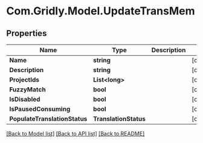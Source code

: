 # Com.Gridly.Model.UpdateTransMem

## Properties

Name | Type | Description | Notes
------------ | ------------- | ------------- | -------------
**Name** | **string** |  | [optional] 
**Description** | **string** |  | [optional] 
**ProjectIds** | **List&lt;long&gt;** |  | [optional] 
**FuzzyMatch** | **bool** |  | [optional] 
**IsDisabled** | **bool** |  | [optional] 
**IsPausedConsuming** | **bool** |  | [optional] 
**PopulateTranslationStatus** | **TranslationStatus** |  | [optional] 

[[Back to Model list]](../README.md#documentation-for-models) [[Back to API list]](../README.md#documentation-for-api-endpoints) [[Back to README]](../README.md)


